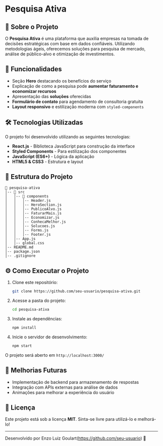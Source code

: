 # Pesquisa Ativa

## 📌 Sobre o Projeto
O **Pesquisa Ativa** é uma plataforma que auxilia empresas na tomada de decisões estratégicas com base em dados confiáveis. Utilizando metodologias ágeis, oferecemos soluções para pesquisa de mercado, análise de público-alvo e otimização de investimentos.

## 🚀 Funcionalidades
- Seção **Hero** destacando os benefícios do serviço
- Explicação de como a pesquisa pode **aumentar faturamento e economizar recursos**
- Apresentação das **soluções** oferecidas
- **Formulário de contato** para agendamento de consultoria gratuita
- **Layout responsivo** e estilização moderna com `styled-components`

## 🛠️ Tecnologias Utilizadas
O projeto foi desenvolvido utilizando as seguintes tecnologias:
- **React.js** - Biblioteca JavaScript para construção da interface
- **Styled Components** - Para estilização dos componentes
- **JavaScript (ES6+)** - Lógica da aplicação
- **HTML5 & CSS3** - Estrutura e layout

## 📂 Estrutura do Projeto
```
📂 pesquisa-ativa
│-- 📂 src
│   │-- 📂 components
│   │   │-- Header.js
│   │   │-- HeroSection.js
│   │   │-- PublicoAlvo.js
│   │   │-- FaturarMais.js
│   │   │-- Economizar.js
│   │   │-- ConhecaMelhor.js
│   │   │-- Solucoes.js
│   │   │-- Forms.js
│   │   │-- Footer.js
│   │-- App.js
│   │-- global.css
│-- README.md
│-- package.json
│-- .gitignore
```

## ⚙️ Como Executar o Projeto
1. Clone este repositório:
   ```bash
   git clone https://github.com/seu-usuario/pesquisa-ativa.git
   ```
2. Acesse a pasta do projeto:
   ```bash
   cd pesquisa-ativa
   ```
3. Instale as dependências:
   ```bash
   npm install
   ```
4. Inicie o servidor de desenvolvimento:
   ```bash
   npm start
   ```

O projeto será aberto em `http://localhost:3000/`

## 🎯 Melhorias Futuras
- Implementação de backend para armazenamento de respostas
- Integração com APIs externas para análise de dados
- Animações para melhorar a experiência do usuário

## 📄 Licença
Este projeto está sob a licença **MIT**. Sinta-se livre para utilizá-lo e melhorá-lo!

---
Desenvolvido por Enzo Luiz Goulart(https://github.com/seu-usuario) 🚀